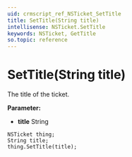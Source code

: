 ```yaml
---
uid: crmscript_ref_NSTicket_SetTitle
title: SetTitle(String title)
intellisense: NSTicket.SetTitle
keywords: NSTicket, GetTitle
so.topic: reference
---
```


# SetTitle(String title)

The title of the ticket.

**Parameter:** 
* **title** String

```crmscript
NSTicket thing;
String title;
thing.SetTitle(title);
```

